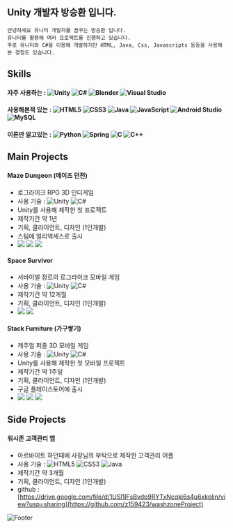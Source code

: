 <!-- ![header](https://capsule-render.vercel.app/api?type=waving&color=auto&height=200&section=header&text=&fontSize=30) -->

## Unity 개발자 방승환 입니다.

```
안녕하세요 유니티 개발자를 꿈꾸는 방승환 입니다.
유니티를 활용해 여러 프로젝트를 진행하고 있습니다.
주로 유니티와 C#을 이용해 개발하지만 HTML, Java, Css, Javascripts 등등을 사용해본 경험도 있습니다.
```
## Skills
#### 자주 사용하는 : ![Unity](https://img.shields.io/badge/unity-%23000000.svg?style=for-the-badge&logo=unity&logoColor=white) ![C#](https://img.shields.io/badge/c%23-%23239120.svg?style=for-the-badge&logo=c-sharp&logoColor=white) ![Blender](https://img.shields.io/badge/blender-%23F5792A.svg?style=for-the-badge&logo=blender&logoColor=white) ![Visual Studio](https://img.shields.io/badge/Visual%20Studio-5C2D91.svg?style=for-the-badge&logo=visual-studio&logoColor=white)

#### 사용해본적 있는 : ![HTML5](https://img.shields.io/badge/html5-%23E34F26.svg?style=for-the-badge&logo=html5&logoColor=white) ![CSS3](https://img.shields.io/badge/css3-%231572B6.svg?style=for-the-badge&logo=css3&logoColor=white) ![Java](https://img.shields.io/badge/java-%23ED8B00.svg?style=for-the-badge&logo=java&logoColor=white) ![JavaScript](https://img.shields.io/badge/javascript-%23323330.svg?style=for-the-badge&logo=javascript&logoColor=%23F7DF1E) ![Android Studio](https://img.shields.io/badge/Android%20Studio-3DDC84.svg?style=for-the-badge&logo=android-studio&logoColor=white) ![MySQL](https://img.shields.io/badge/mysql-%2300f.svg?style=for-the-badge&logo=mysql&logoColor=white)

#### 이론만 알고있는 : ![Python](https://img.shields.io/badge/python-3670A0?style=for-the-badge&logo=python&logoColor=ffdd54) ![Spring](https://img.shields.io/badge/spring-%236DB33F.svg?style=for-the-badge&logo=spring&logoColor=white) ![C](https://img.shields.io/badge/c-%2300599C.svg?style=for-the-badge&logo=c&logoColor=white) ![C++](https://img.shields.io/badge/c++-%2300599C.svg?style=for-the-badge&logo=c%2B%2B&logoColor=white)   
   
   
   

## Main Projects

#### Maze Dungeon (메이즈 던전)
- 로그라이크 RPG 3D 인디게임
- 사용 기술 : ![Unity](https://img.shields.io/badge/unity-%23000000.svg?style=for-the-badge&logo=unity&logoColor=white) ![C#](https://img.shields.io/badge/c%23-%23239120.svg?style=for-the-badge&logo=c-sharp&logoColor=white)
- Unity를 사용해 제작한 첫 프로젝트
- 제작기간 약 1년
- 기획, 클라이언트, 디자인 (1인개발)
- 스팀에 얼리억세스로 출시
- [<img src="https://img.shields.io/badge/-Steam-black?style=for-the-badge" />](https://store.steampowered.com/app/1904030/_/?beta=0) [<img src="https://img.shields.io/badge/-자세히 보기-blue?style=for-the-badge" />](https://drive.google.com/file/d/1vT-Ztm2jQ2LD9CGQmgYZeD0zCyK-uO3P/view?usp=sharing) [<img src="https://img.shields.io/badge/-github-orange?style=for-the-badge" />](https://github.com/z159423/MazeDungeon)


#### Space Survivor
- 서바이벌 장르의 로그라이크 모바일 게임
- 사용 기술 : ![Unity](https://img.shields.io/badge/unity-%23000000.svg?style=for-the-badge&logo=unity&logoColor=white) ![C#](https://img.shields.io/badge/c%23-%23239120.svg?style=for-the-badge&logo=c-sharp&logoColor=white)
- 제작기간 약 12개월
- 기획, 클라이언트, 디자인 (1인개발)
- [<img src="https://img.shields.io/badge/-자세히 보기-blue?style=for-the-badge" />](https://drive.google.com/file/d/1xkpvTn-0SyAVkoLF6kooApEUDWffySA6/view?usp=sharing) [<img src="https://img.shields.io/badge/-github-orange?style=for-the-badge" />](https://github.com/z159423/Space-Survivor)


#### Stack Furniture (가구쌓기)
- 캐주얼 퍼즐 3D 모바일 게임
- 사용 기술 : ![Unity](https://img.shields.io/badge/unity-%23000000.svg?style=for-the-badge&logo=unity&logoColor=white) ![C#](https://img.shields.io/badge/c%23-%23239120.svg?style=for-the-badge&logo=c-sharp&logoColor=white)
- Unity를 사용해 제작한 첫 모바일 프로젝트
- 제작기간 약 1주일
- 기획, 클라이언트, 디자인 (1인개발)
- 구글 플레이스토어에 출시
- [<img src="https://img.shields.io/badge/-구글플레이-black?style=for-the-badge" />](https://play.google.com/store/apps/details?id=com.TeroGames.StackFurniture) [<img src="https://img.shields.io/badge/-자세히 보기-blue?style=for-the-badge" />](https://drive.google.com/file/d/1USl1IFsBvdp9RYTxNcqki6s4u6xkplin/view?usp=sharing) [<img src="https://img.shields.io/badge/-github-orange?style=for-the-badge" />](https://github.com/z159423/StackFurniture)

<!--
#### Rapid Fishing
- 하이퍼 캐주얼 낚시 3D 모바일 게임
- 사용 기술 : ![Unity](https://img.shields.io/badge/unity-%23000000.svg?style=for-the-badge&logo=unity&logoColor=white) ![C#](https://img.shields.io/badge/c%23-%23239120.svg?style=for-the-badge&logo=c-sharp&logoColor=white)
- 먼데이오프에 입사하여 처음으로 참여한 프로젝트
- 제작기간 약 2개월
- 게임 클라이언트 개발 (2인개발)
- 구글 플레이스토어, 앱스토어에 출시
- 구글 플레이 스토어 :  https://play.google.com/store/apps/details?id=com.TeroGames.StackFurniture
- 앱스토어 : https://apps.apple.com/us/app/rapid-fishing/id1641421211
- 자세히보기 : https://drive.google.com/file/d/1USl1IFsBvdp9RYTxNcqki6s4u6xkplin/view?usp=sharing
- github : https://github.com/z159423/Rapid_Fishing

#### Brick Break Run!
- 런게임과 벽돌깨기 장르를 결합한 하이퍼 캐주얼 모바일 게임
- 사용 기술 : ![Unity](https://img.shields.io/badge/unity-%23000000.svg?style=for-the-badge&logo=unity&logoColor=white) ![C#](https://img.shields.io/badge/c%23-%23239120.svg?style=for-the-badge&logo=c-sharp&logoColor=white)
- 제작기간 약 1개월
- 게임 클라이언트 개발 (2인개발)
- 자세히보기 : https://drive.google.com/file/d/1USl1IFsBvdp9RYTxNcqki6s4u6xkplin/view?usp=sharing
- github : https://github.com/z159423/Rapid_Fishing
-->






## Side Projects

#### 워시존 고객관리 앱
- 아르바이트 하던때에 사장님의 부탁으로 제작한 고객관리 어플
- 사용 기술 : ![HTML5](https://img.shields.io/badge/html5-%23E34F26.svg?style=for-the-badge&logo=html5&logoColor=white) ![CSS3](https://img.shields.io/badge/css3-%231572B6.svg?style=for-the-badge&logo=css3&logoColor=white) ![Java](https://img.shields.io/badge/java-%23ED8B00.svg?style=for-the-badge&logo=java&logoColor=white)
- 제작기간 약 3개월
- 기획, 클라이언트, 디자인 (1인개발)
- github : [https://drive.google.com/file/d/1USl1IFsBvdp9RYTxNcqki6s4u6xkplin/view?usp=sharing](https://github.com/z159423/washzoneProject)


<!--[![Top Langs](https://github-readme-stats.vercel.app/api/top-langs/?username=z159423)](https://github.com/z159423/github-readme-stats)-->

![Footer](https://capsule-render.vercel.app/api?type=waving&color=auto&height=200&section=footer)
